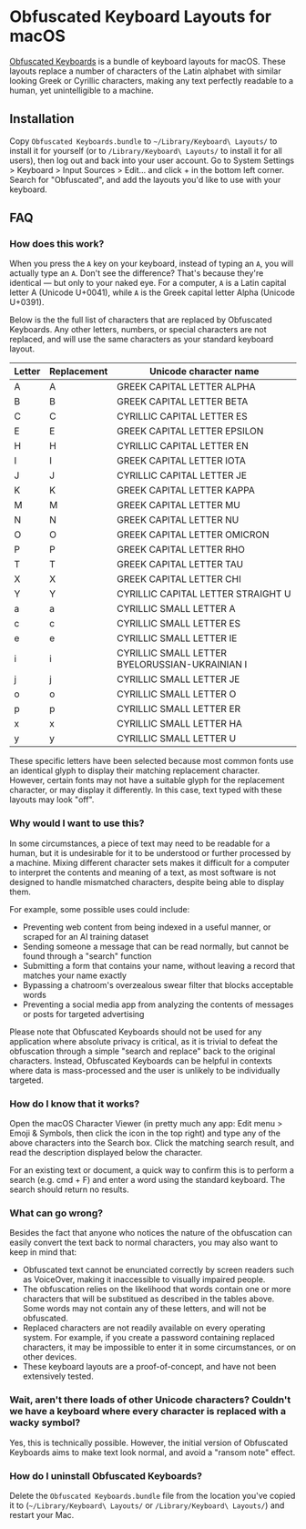 # Obfuscated Keyboard Layouts for macOS
[Obfuscated Keyboards](https://github.com/Neelfyn/obfuscated-keyboard-macos) is a bundle of keyboard layouts for macOS. These layouts replace a number of characters of the Latin alphabet with similar looking Greek or Cyrillic characters, making any text perfectly readable to a human, yet unintelligible to a machine.

## Installation
Copy `Obfuscated Keyboards.bundle` to `~/Library/Keyboard\ Layouts/` to install it for yourself (or to `/Library/Keyboard\ Layouts/` to install it for all users), then log out and back into your user account. Go to System Settings > Keyboard > Input Sources > Edit… and click + in the bottom left corner. Search for "Obfuscated", and add the layouts you'd like to use with your keyboard.

## FAQ
### How does this work?
When you press the `A` key on your keyboard, instead of typing an `A`, you will actually type an `Α`. Don't see the difference? That's because they're identical — but only to your naked eye. For a computer, `A` is a Latin capital letter A (Unicode U+0041), while `Α` is the Greek capital letter Alpha (Unicode U+0391).

Below is the the full list of characters that are replaced by Obfuscated Keyboards. Any other letters, numbers, or special characters are not replaced, and will use the same characters as your standard keyboard layout.

| Letter  | Replacement | Unicode character name                         |
| ------- | ----------- | ---------------------------------------------- |
| A       | Α           | GREEK CAPITAL LETTER ALPHA                     |
| B       | Β           | GREEK CAPITAL LETTER BETA                      |
| C       | С           | CYRILLIC CAPITAL LETTER ES                     |
| E       | Ε           | GREEK CAPITAL LETTER EPSILON                   |
| H       | Н           | CYRILLIC CAPITAL LETTER EN                     |
| I       | Ι           | GREEK CAPITAL LETTER IOTA                      | 
| J       | Ј           | CYRILLIC CAPITAL LETTER JE                     |
| K       | Κ           | GREEK CAPITAL LETTER KAPPA                     |
| M       | Μ           | GREEK CAPITAL LETTER MU                        |
| N       | Ν           | GREEK CAPITAL LETTER NU                        |
| O       | Ο           | GREEK CAPITAL LETTER OMICRON                   |
| P       | Ρ           | GREEK CAPITAL LETTER RHO                       |
| T       | Τ           | GREEK CAPITAL LETTER TAU                       |
| X       | Χ           | GREEK CAPITAL LETTER CHI                       |
| Y       | Ү           | CYRILLIC CAPITAL LETTER STRAIGHT U             |
| a       | а           | CYRILLIC SMALL LETTER A                        |
| c       | с           | CYRILLIC SMALL LETTER ES                       |
| e       | е           | CYRILLIC SMALL LETTER IE                       |
| i       | і           | CYRILLIC SMALL LETTER BYELORUSSIAN-UKRAINIAN I |
| j       | ј           | CYRILLIC SMALL LETTER JE                       |
| o       | о           | CYRILLIC SMALL LETTER O                        |
| p       | р           | CYRILLIC SMALL LETTER ER                       |
| x       | х           | CYRILLIC SMALL LETTER HA                       |
| y       | у           | CYRILLIC SMALL LETTER U                        |

These specific letters have been selected because most common fonts use an identical glyph to display their matching replacement character. However, certain fonts may not have a suitable glyph for the replacement character, or may display it differently. In this case, text typed with these layouts may look "off".

### Why would I want to use this?
In some circumstances, a piece of text may need to be readable for a human, but it is undesirable for it to be understood or further processed by a machine. Mixing different character sets makes it difficult for a computer to interpret the contents and meaning of a text, as most software is not designed to handle mismatched characters, despite being able to display them.

For example, some possible uses could include:

* Preventing web content from being indexed in a useful manner, or scraped for an AI training dataset
* Sending someone a message that can be read normally, but cannot be found through a "search" function
* Submitting a form that contains your name, without leaving a record that matches your name exactly
* Bypassing a chatroom's overzealous swear filter that blocks acceptable words
* Preventing a social media app from analyzing the contents of messages or posts for targeted advertising

Please note that Obfuscated Keyboards should not be used for any application where absolute privacy is critical, as it is trivial to defeat the obfuscation through a simple "search and replace" back to the original characters. Instead, Obfuscated Keyboards can be helpful in contexts where data is mass-processed and the user is unlikely to be individually targeted.

### How do I know that it works?
Open the macOS Character Viewer (in pretty much any app: Edit menu > Emoji & Symbols, then click the icon in the top right) and type any of the above characters into the Search box. Click the matching search result, and read the description displayed below the character.

For an existing text or document, a quick way to confirm this is to perform a search (e.g. cmd + F) and enter a word using the standard keyboard. The search should return no results.

### What can go wrong?
Besides the fact that anyone who notices the nature of the obfuscation can easily convert the text back to normal characters, you may also want to keep in mind that:

* Obfuscated text cannot be enunciated correctly by screen readers such as VoiceOver, making it inaccessible to visually impaired people.
* The obfuscation relies on the likelihood that words contain one or more characters that will be substitued as described in the tables above. Some words may not contain any of these letters, and will not be obfuscated.
* Replaced characters are not readily available on every operating system. For example, if you create a password containing replaced characters, it may be impossible to enter it in some circumstances, or on other devices.
* These keyboard layouts are a proof-of-concept, and have not been extensively tested.

### Wait, aren't there loads of other Unicode characters? Couldn't we have a keyboard where every character is replaced with a wacky symbol?
Yes, this is technically possible. However, the initial version of Obfuscated Keyboards aims to make text look normal, and avoid a "ransom note" effect.

### How do I uninstall Obfuscated Keyboards?
Delete the `Obfuscated Keyboards.bundle` file from the location you've copied it to (`~/Library/Keyboard\ Layouts/` or `/Library/Keyboard\ Layouts/`) and restart your Mac.

